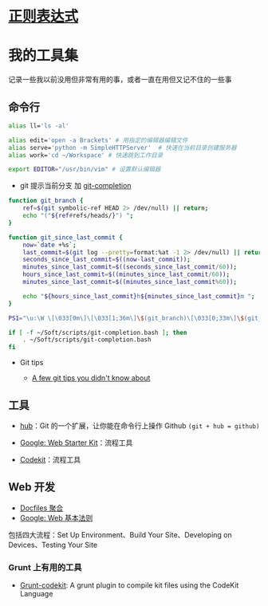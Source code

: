 # [正则表达式](https://github.com/qiu8310/grunt-deploy-asset/blob/master/regexp-help.md)

# 我的工具集

记录一些我以前没用但非常有用的事，或者一直在用但又记不住的一些事


## 命令行

```bash
alias ll='ls -al'

alias edit='open -a Brackets' # 用指定的编辑器编辑文件
alias serve='python -m SimpleHTTPServer'  # 快速在当前目录创建服务器
alias work='cd ~/Workspace' # 快速跳到工作目录

export EDITOR="/usr/bin/vim" # 设置默认编辑器
```


* git 提示当前分支 加 [git-completion](https://github.com/git/git/blob/master/contrib/completion/git-completion.bash)

```bash
function git_branch {
    ref=$(git symbolic-ref HEAD 2> /dev/null) || return;
    echo "("${ref#refs/heads/}") ";
}

function git_since_last_commit {
    now=`date +%s`;
    last_commit=$(git log --pretty=format:%at -1 2> /dev/null) || return;
    seconds_since_last_commit=$((now-last_commit));
    minutes_since_last_commit=$((seconds_since_last_commit/60));
    hours_since_last_commit=$((minutes_since_last_commit/60));
    minutes_since_last_commit=$((minutes_since_last_commit%60));

    echo "${hours_since_last_commit}h${minutes_since_last_commit}m ";
}

PS1="\u:\W \[\033[0m\]\[\033[1;36m\]\$(git_branch)\[\033[0;33m\]\$(git_since_last_commit)\[\033[0m\]\$ "

if [ -f ~/Soft/scripts/git-completion.bash ]; then
    . ~/Soft/scripts/git-completion.bash
fi
```



* Git tips

  * [A few git tips you didn't know about](http://mislav.uniqpath.com/2010/07/git-tips/)



## 工具

* [hub](https://github.com/github/hub)：Git 的一个扩展，让你能在命令行上操作 Github `(git + hub = github)`

* [Google: Web Starter Kit](https://developers.google.com/web/starter-kit/)：流程工具

* [Codekit](https://incident57.com/codekit/)：流程工具




## Web 开发

* [Docfiles 聚合](http://dotfiles.github.io/)
* [Google: Web 基本法则](https://developers.google.com/web/fundamentals/)
  
包括四大流程：Set Up Environment、Build Your Site、Developing on Devices、Testing Your Site

### Grunt 上有用的工具

* [Grunt-codekit](https://github.com/fatso83/grunt-codekit): A grunt plugin to compile kit files using the CodeKit Language
